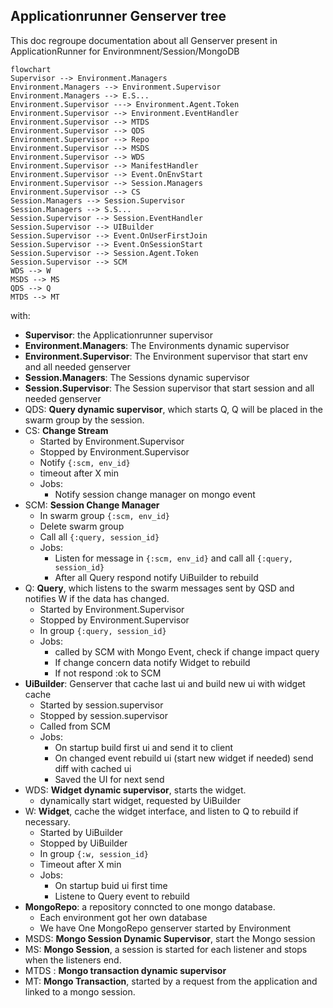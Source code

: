 ## Applicationrunner Genserver tree

This doc regroupe documentation about all Genserver present in ApplicationRunner for Environmnent/Session/MongoDB

```mermaid
flowchart
Supervisor --> Environment.Managers
Environment.Managers --> Environment.Supervisor
Environment.Managers --> E.S...
Environment.Supervisor ---> Environment.Agent.Token
Environment.Supervisor --> Environment.EventHandler
Environment.Supervisor --> MTDS
Environment.Supervisor --> QDS
Environment.Supervisor --> Repo
Environment.Supervisor --> MSDS
Environment.Supervisor --> WDS
Environment.Supervisor --> ManifestHandler
Environment.Supervisor --> Event.OnEnvStart
Environment.Supervisor --> Session.Managers
Environment.Supervisor --> CS
Session.Managers --> Session.Supervisor
Session.Managers --> S.S...
Session.Supervisor --> Session.EventHandler
Session.Supervisor --> UIBuilder
Session.Supervisor --> Event.OnUserFirstJoin
Session.Supervisor --> Event.OnSessionStart
Session.Supervisor --> Session.Agent.Token
Session.Supervisor --> SCM
WDS --> W
MSDS --> MS
QDS --> Q
MTDS --> MT

```

with:

- **Supervisor**: the Applicationrunner supervisor
- **Environment.Managers**: The Environments dynamic supervisor
- **Environment.Supervisor**: The Environment supervisor that start env and all needed genserver
- **Session.Managers**: The Sessions dynamic supervisor
- **Session.Supervisor**: The Session supervisor that start session and all needed genserver
- QDS: **Query dynamic supervisor**, which starts Q, Q will be placed in the swarm group by the session.
- CS: **Change Stream**  
    - Started by Environment.Supervisor
    - Stopped by Environment.Supervisor
    - Notify `{:scm, env_id}`
    - timeout after X min
    - Jobs: 
        - Notify session change manager on mongo event
- SCM: **Session Change Manager**
    - In swarm group `{:scm, env_id}` 
    - Delete swarm group
    - Call all `{:query, session_id}`
    - Jobs:
        - Listen for message in `{:scm, env_id}` and call all `{:query, session_id}`
        - After all Query respond notify UiBuilder to rebuild 
- Q: **Query**, which listens to the swarm messages sent by QSD and notifies W if the data has changed.
    - Started by Environment.Supervisor
    - Stopped by Environment.Supervisor
    - In group `{:query, session_id}`
    - Jobs: 
        - called by SCM with Mongo Event, check if change impact query
        - If change concern data notify Widget to rebuild
        - If not respond :ok to SCM
- **UiBuilder**: Genserver that cache last ui and build new ui with widget cache
    - Started by session.supervisor
    - Stopped by session.supervisor
    - Called from SCM
    - Jobs: 
        - On startup build first ui and send it to client
        - On changed event rebuild ui (start new widget if needed) send diff with cached ui
        - Saved the UI for next send
- WDS: **Widget dynamic supervisor**, starts the widget.
    - dynamically start widget, requested by UiBuilder
- W: **Widget**, cache the widget interface, and listen to Q to rebuild if necessary.
    - Started by UiBuilder
    - Stopped by UiBuilder
    - In group `{:w, session_id}`
    - Timeout after X min
    - Jobs:
        - On startup buid ui first time
        - Listene to Query event to rebuild
- **MongoRepo**: a repository conncted to one mongo database.
    - Each environment got her own database
    - We have One MongoRepo genserver started by Environment
- MSDS: **Mongo Session Dynamic Supervisor**, start the Mongo session
- MS: **Mongo Session**, a session is started for each listener and stops when the listeners end.
- MTDS : **Mongo transaction dynamic supervisor**
- MT: **Mongo Transaction**, started by a request from the application and linked to a mongo session. 